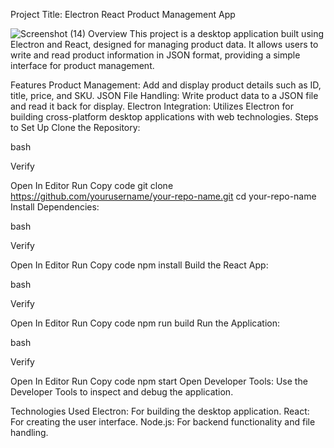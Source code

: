 Project Title: Electron React Product Management App

![Screenshot (14)](https://github.com/user-attachments/assets/f162d534-ac91-4f11-99be-719c26646332)
Overview
This project is a desktop application built using Electron and React, designed for managing product data. It allows users to write and read product information in JSON format, providing a simple interface for product management.

Features
Product Management: Add and display product details such as ID, title, price, and SKU.
JSON File Handling: Write product data to a JSON file and read it back for display.
Electron Integration: Utilizes Electron for building cross-platform desktop applications with web technologies.
Steps to Set Up
Clone the Repository:

bash

Verify

Open In Editor
Run
Copy code
git clone https://github.com/yourusername/your-repo-name.git
cd your-repo-name
Install Dependencies:

bash

Verify

Open In Editor
Run
Copy code
npm install
Build the React App:

bash

Verify

Open In Editor
Run
Copy code
npm run build
Run the Application:

bash

Verify

Open In Editor
Run
Copy code
npm start
Open Developer Tools: Use the Developer Tools to inspect and debug the application.

Technologies Used
Electron: For building the desktop application.
React: For creating the user interface.
Node.js: For backend functionality and file handling.
